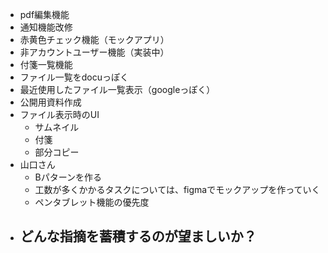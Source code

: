- pdf編集機能
- 通知機能改修
- 赤黄色チェック機能（モックアプリ）
- 非アカウントユーザー機能（実装中）
- 付箋一覧機能
- ファイル一覧をdocuっぽく
- 最近使用したファイル一覧表示（googleっぽく）
- 公開用資料作成
- ファイル表示時のUI
	- サムネイル
	- 付箋
	- 部分コピー
- 山口さん
	- Bパターンを作る
	- 工数が多くかかるタスクについては、figmaでモックアップを作っていく
	- ペンタブレット機能の優先度
- どんな指摘を蓄積するのが望ましいか？
	- 